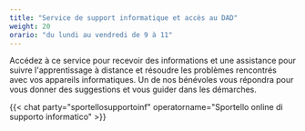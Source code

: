 ```yaml
---
title: "Service de support informatique et accès au DAD"
weight: 20
orario: "du lundi au vendredi de 9 à 11"
---
```


Accédez à ce service pour recevoir des informations et une assistance pour suivre l'apprentissage à distance et résoudre les problèmes rencontrés avec vos appareils informatiques. Un de nos bénévoles vous répondra pour vous donner des suggestions et vous guider dans les démarches.

{{< chat party="sportellosupportoinf" operatorname="Sportello online di supporto informatico" >}}
